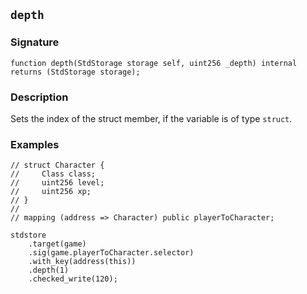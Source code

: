 ## `depth`

### Signature

```solidity
function depth(StdStorage storage self, uint256 _depth) internal returns (StdStorage storage);
```

### Description

Sets the index of the struct member, if the variable is of type `struct`.

### Examples

```solidity
// struct Character {
//     Class class;
//     uint256 level;
//     uint256 xp;
// }
//
// mapping (address => Character) public playerToCharacter;

stdstore
    .target(game)
    .sig(game.playerToCharacter.selector)
    .with_key(address(this))
    .depth(1)
    .checked_write(120);
```
